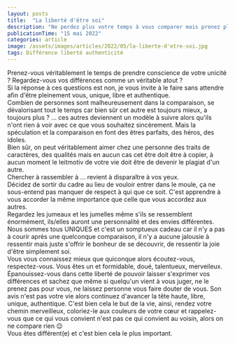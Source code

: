```yaml
---
layout: posts
title:  "La liberté d'être soi"
description: "Ne perdez plus votre temps à vous comparer mais prenez pleinement conscience de votre unicité. "
publicationTime: "15 mai 2022"
categories: article
image: /assets/images/articles/2022/05/la-liberte-d'etre-soi.jpg
tags: Différence liberté authenticité 
---
```

        
Prenez-vous véritablement le temps de prendre conscience de votre unicité ? Regardez-vous vos différences comme un véritable atout ?  
Si la réponse à ces questions est non, je vous invite à le faire sans attendre afin d'être pleinement vous, unique, libre et authentique.   
Combien de personnes sont malheureusement dans la comparaison, se dévalorisant tout le temps car bien sûr cet autre est toujours mieux, a toujours plus ? ... ces autres deviennent un modèle à suivre alors qu'ils n'ont rien à voir avec ce que vous souhaitez sincèrement.  Mais la spéculation et la comparaison en font des êtres parfaits, des héros, des idoles.    
Bien sûr,  on peut véritablement aimer chez une personne des traits de caractères,  des qualités mais en aucun cas cet être doit être à copier, à aucun moment le leitmotiv de votre vie doit être de devenir le plagiat d'un autre.   
Chercher à rassembler à ... revient à disparaître à vos yeux.    
Décidez de sortir du cadre au lieu de vouloir entrer dans le moule, ça ne sous-entend pas manquer de respect à qui que ce soit.  C'est apprendre à vous accorder la même importance que celle que vous accordez aux autres.   
Regardez les jumeaux et les jumelles même s'ils se ressemblent énormément,  ils/elles auront une personnalité et des envies différentes.   
Nous sommes tous UNIQUES et c'est un somptueux cadeau car il n'y a pas à courir après une quelconque comparaison, il n'y a aucune jalousie à ressentir mais juste s'offrir le bonheur de se découvrir, de ressentir la joie d'être simplement soi.   
Vous vous connaissez mieux que quiconque alors écoutez-vous, respectez-vous. Vous êtes un et formidable,  doué, talentueux,  merveileux. Épanouissez-vous dans cette liberté de pouvoir laisser s'exprimer vos différences et sachez que même si quelqu'un vient à vous juger, ne le prenez pas pour vous, ne laissez personne vous faire douter de vous. Son avis n'est pas votre vie alors continuez d'avancer la tête haute, libre, unique, authentique.  C'est bien cela le but de la vie, ainsi, rendez votre chemin merveilleux, coloriez-le aux couleurs de votre cœur et rappelez-vous que ce qui vous convient n'est pas ce qui convient au voisin, alors on ne compare rien 😉  
Vous êtes différent(e) et c'est bien cela le plus important.    
